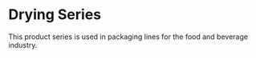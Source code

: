 # Drying Series

This product series is used in packaging lines for the food and beverage industry.
